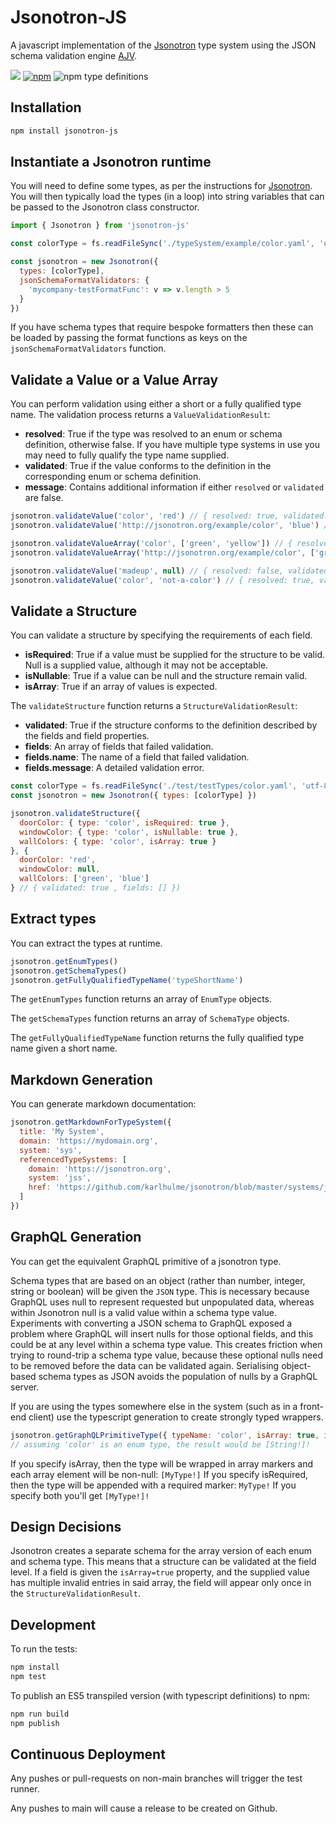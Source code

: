 # Jsonotron-JS

A javascript implementation of the [Jsonotron](https://github.com/karlhulme/jsonotron) type system using the JSON schema validation engine [AJV](https://ajv.js.org/).

![](https://github.com/karlhulme/jsonotron/workflows/CD/badge.svg)
[![npm](https://img.shields.io/npm/v/jsonotron-js.svg)](https://www.npmjs.com/package/jsonotron-js)
![npm type definitions](https://img.shields.io/npm/types/typescript)


## Installation

```bash
npm install jsonotron-js
```


## Instantiate a Jsonotron runtime

You will need to define some types, as per the instructions for [Jsonotron](https://github.com/karlhulme/jsonotron).  You will then typically load the types (in a loop) into string variables that can be passed to the Jsonotron class constructor.

```javascript
import { Jsonotron } from 'jsonotron-js'

const colorType = fs.readFileSync('./typeSystem/example/color.yaml', 'utf-8')

const jsonotron = new Jsonotron({
  types: [colorType],
  jsonSchemaFormatValidators: {
    'mycompany-testFormatFunc': v => v.length > 5
  }
})
```

If you have schema types that require bespoke formatters then these can be loaded by passing the format functions as keys on the `jsonSchemaFormatValidators` function.


## Validate a Value or a Value Array

You can perform validation using either a short or a fully qualified type name.  The validation process returns a `ValueValidationResult`:

* **resolved**: True if the type was resolved to an enum or schema definition, otherwise false.  If you have multiple type systems in use you may need to fully qualify the type name supplied.
* **validated**: True if the value conforms to the definition in the corresponding enum or schema definition.
* **message**: Contains additional information if either `resolved` or `validated` are false.

```javascript
jsonotron.validateValue('color', 'red') // { resolved: true, validated: true }
jsonotron.validateValue('http://jsonotron.org/example/color', 'blue') // { resolved: true, validated: true }

jsonotron.validateValueArray('color', ['green', 'yellow']) // { resolved: true, validated: true }
jsonotron.validateValueArray('http://jsonotron.org/example/color', ['green', 'yellow']) // { resolved: true, validated: true }

jsonotron.validateValue('madeup', null) // { resolved: false, validated: false, message: ... }
jsonotron.validateValue('color', 'not-a-color') // { resolved: true, validated: false, message: ... }
```


## Validate a Structure

You can validate a structure by specifying the requirements of each field.

* **isRequired**: True if a value must be supplied for the structure to be valid.  Null is a supplied value, although it may not be acceptable.
* **isNullable**: True if a value can be null and the structure remain valid.
* **isArray**: True if an array of values is expected.

The `validateStructure` function returns a `StructureValidationResult`:

* **validated**: True if the structure conforms to the definition described by the fields and field properties.
* **fields**: An array of fields that failed validation.
* **fields.name**: The name of a field that failed validation.
* **fields.message**: A detailed validation error.

```javascript
const colorType = fs.readFileSync('./test/testTypes/color.yaml', 'utf-8')
const jsonotron = new Jsonotron({ types: [colorType] })

jsonotron.validateStructure({
  doorColor: { type: 'color', isRequired: true },
  windowColor: { type: 'color', isNullable: true },
  wallColors: { type: 'color', isArray: true }
}, {
  doorColor: 'red',
  windowColor: null,
  wallColors: ['green', 'blue']
} // { validated: true , fields: [] })
```


## Extract types

You can extract the types at runtime.  

```javascript
jsonotron.getEnumTypes()
jsonotron.getSchemaTypes()
jsonotron.getFullyQualifiedTypeName('typeShortName')
```

The `getEnumTypes` function returns an array of `EnumType` objects.

The `getSchemaTypes` function returns an array of `SchemaType` objects.

The `getFullyQualifiedTypeName` function returns the fully qualified type name given a short name.


## Markdown Generation

You can generate markdown documentation:

```javascript
jsonotron.getMarkdownForTypeSystem({
  title: 'My System',
  domain: 'https://mydomain.org',
  system: 'sys',
  referencedTypeSystems: [
    domain: 'https://jsonotron.org',
    system: 'jss',
    href: 'https://github.com/karlhulme/jsonotron/blob/master/systems/jss/docs.autogen.md'
  ]
})
```


## GraphQL Generation

You can get the equivalent GraphQL primitive of a jsonotron type.

Schema types that are based on an object (rather than number, integer, string or boolean) will be given the `JSON` type.  This is necessary because GraphQL uses null to represent requested but unpopulated data, whereas within Jsonotron null is a valid value within a schema type value.  Experiments with converting a JSON schema to GraphQL exposed a problem where GraphQL will insert nulls for those optional fields, and this could be at any level within a schema type value.  This creates friction when trying to round-trip a schema type value, because these optional nulls need to be removed before the data can be validated again. Serialising object-based schema types as JSON avoids the population of nulls by a GraphQL server.

If you are using the types somewhere else in the system (such as in a front-end client) use the typescript generation to create strongly typed wrappers.

```javascript
jsonotron.getGraphQLPrimitiveType({ typeName: 'color', isArray: true, isRequired: true })
// assuming 'color' is an enum type, the result would be [String!]!
```

If you specify isArray, then the type will be wrapped in array markers and each array element will be non-null:  `[MyType!]`
If you specify isRequired, then the type will be appended with a required marker: `MyType!`
If you specify both you'll get `[MyType!]!`


## Design Decisions

Jsonotron creates a separate schema for the array version of each enum and schema type.  This means that a structure can be validated at the field level.  If a field is given the `isArray=true` property, and the supplied value has multiple invalid entries in said array, the field will appear only once in the `StructureValidationResult`.


## Development

To run the tests:

```bash
npm install
npm test
```

To publish an ES5 transpiled version (with typescript definitions) to npm:

```bash
npm run build
npm publish
```


## Continuous Deployment

Any pushes or pull-requests on non-main branches will trigger the test runner.

Any pushes to main will cause a release to be created on Github.
